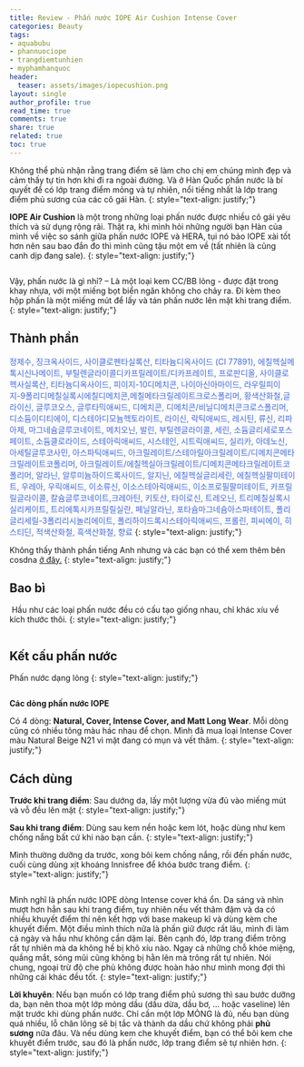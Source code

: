 ```yaml
---
title: Review - Phấn nước IOPE Air Cushion Intense Cover
categories: Beauty
tags:
- aquabubu
- phannuociope
- trangdiemtunhien
- myphamhanquoc
header:
  teaser: assets/images/iopecushion.png
layout: single
author_profile: true
read_time: true
comments: true
share: true
related: true
toc: true
---
```


Không thể phủ nhận rằng trang điểm sẽ làm cho chị em chúng mình đẹp và cảm thấy tự tin hơn khi đi ra ngoài đường. Và ở Hàn Quốc phấn nước là bí quyết để có lớp trang điểm mỏng và tự nhiên, nổi tiếng nhất là lớp trang điểm phủ sương của các cô gái Hàn.
{: style="text-align: justify;"}

**IOPE Air Cushion** là một trong những loại phấn nước được nhiều cô gái yêu thích và sử dụng rộng rãi. Thật ra, khi mình hỏi những người bạn Hàn của mình về việc so sánh giữa phấn nước IOPE và HERA, tụi nó bảo IOPE xài tốt hơn nên sau bao đắn đo thì mình cũng tậu một em về (tất nhiên là cũng canh dịp đang sale). 
{: style="text-align: justify;"}

<figure style="width: 500px" class="align-center">
  <img src="{{ site.url }}{{ site.baseurl }}/assets/images/iopecushion-1.png" alt="">
  <figcaption></figcaption>
</figure>

Vậy, phấn nước là gì nhỉ? –  Là một loại kem CC/BB lỏng - được đặt trong khay nhựa, với một miếng bọt biển ngăn không cho chảy ra. Đi kèm theo hộp phấn là một miếng mút để lấy và tán phấn nước lên mặt khi trang điểm.
{: style="text-align: justify;"}

## Thành phần

<span style="color:royalblue"> 정제수, 징크옥사이드, 사이클로펜타실록산, 티타늄디옥사이드 (CI 77891), 에칠헥실메톡시신나메이트, 부틸렌글라이콜디카프릴레이트/디카프레이트, 프로판디올, 사이클로헥사실록산, 티타늄디옥사이드, 피이지-10디메치콘, 나이아신아마이드, 라우릴피이지-9폴리디메칠실록시에칠디메치콘,메칠메타크릴레이트크로스폴리머, 황색산화철,글라이신, 글루코오스, 글루타믹애씨드, 디메치콘, 디메치콘/비닐디메치콘크로스폴리머, 디소듐이디티에이, 디스테아디모늄헥토라이트, 라이신, 락틱애씨드, 레시틴, 류신, 리파아제, 마그네슘글루코네이트, 메치오닌, 발린, 부틸렌글라이콜, 세린, 소듐글리세로포스페이트, 소듐클로라이드, 스테아릭애씨드, 시스테인, 시트릭애씨드, 실리카, 아데노신, 아세틸글루코사민, 아스파틱애씨드, 아크릴레이트/스테아릴아크릴레이트/디메치콘메타크릴레이트코폴리머, 아크릴레이트/에칠헥실아크릴레이트/디메치콘메타크릴레이트코폴리머, 알라닌, 알루미늄하이드록사이드, 알지닌, 에칠헥실글리세린, 에칠헥실팔미테이트, 우레아, 우릭애씨드, 이소류신, 이소스테아릭애씨드, 이소프로필팔미테이트, 카프릴릴글라이콜, 칼슘글루코네이트,크레아틴, 키토산, 타이로신, 트레오닌, 트리메칠실록시실리케이트, 트리에톡시카프릴릴실란, 페닐알라닌, 포타슘마그네슘아스파테이트, 폴리글리세릴-3폴리리시놀리에이트, 폴리하이드록시스테아릭애씨드, 프롤린, 피씨에이, 히스티딘, 적색산화철, 흑색산화철, 향료 </span>
{: style="text-align: justify;"}

Không thấy thành phần tiếng Anh nhưng và các bạn có thể xem thêm bên cosdna <a href="http://www.cosdna.com/eng/cosmetic_afe8286137.html" target="_blank"> ở đây.</a> 
{: style="text-align: justify;"}

## Bao bì

 Hầu như các loại phấn nước đều có cấu tạo giống nhau, chỉ khác xíu về kích thước thôi.
 {: style="text-align: justify;"}
 
 <figure style="width: 600px" class="align-center">
  <img src="{{ site.url }}{{ site.baseurl }}/assets/images/iopecushion-2.png" alt="">
  <figcaption> </figcaption>
</figure>

## Kết cấu phấn nước

Phấn nước dạng lỏng
{: style="text-align: justify;"}

<figure style="width: 600px" class="align-center">
  <img src="{{ site.url }}{{ site.baseurl }}/assets/images/iopecushion-3.png" alt="">
  <figcaption> </figcaption>
</figure>

**Các dòng phấn nước IOPE**

Có 4 dòng: **Natural, Cover, Intense Cover, and Matt Long Wear**. Mỗi dòng cũng có nhiều tông màu hác nhau để chọn. Mình đã mua loại Intense Cover màu Natural Beige N21 vì mặt đang có mụn và vết thâm.
{: style="text-align: justify;"}

## Cách dùng

**Trước khi trang điểm**: Sau dướng da, lấy một lượng vừa đủ vào miếng mút và vỗ đều lên mặt
{: style="text-align: justify;"}

**Sau khi trang điểm**: Dùng sau kem nền hoặc kem lót, hoặc dùng như kem chống nắng bất cứ khi nào bạn cần.
{: style="text-align: justify;"}

Mình thường dưỡng da trước, xong bôi kem chống nắng, rồi đến phấn nước, cuối cùng dùng xịt khoáng Innisfree để khóa bước trang điểm.
{: style="text-align: justify;"}

<figure style="width: 600px" class="align-center">
  <img src="{{ site.url }}{{ site.baseurl }}/assets/images/iopecushion-4.png" alt="">
  <figcaption> </figcaption>
</figure>

Mình nghĩ là phấn nước IOPE dòng Intense cover khá ổn. Da sáng và nhìn mượt hơn hẳn sau khi trang điểm, tuy nhiên nếu vết thâm đậm và da có nhiều khuyết điểm thí nên kết hợp với base makeup kĩ và dùng kèm che khuyết điểm. Một điều mình thích nữa là phấn giữ được rất lâu, mình đi làm cả ngày và hầu như không cần dặm lại. Bên cạnh đó, lớp trang điểm trông rất tự nhiên mà da không hề bị khô xíu nào. Ngay cả những chỗ khóe miệng, quầng mắt, sóng mũi cũng không bị hằn lên mà trông rất tự nhiên. Nói chung, ngoại trừ độ che phủ không được hoàn hảo như mình mong đợi thì những cái khác đều tốt.
{: style="text-align: justify;"}

**Lời khuyên**: Nếu bạn muốn có lớp trang điểm phủ sương thì sau bước dưỡng da, bạn nên thoa một lớp mỏng dầu (dầu dừa, dầu bơ, ... hoặc vaseline) lên mặt trước khi dùng phấn nước. Chỉ cần một lớp MỎNG là đủ, nếu bạn dùng quá nhiều, lỗ chân lông sẽ bị tắc và thành da dầu chứ không phải **phủ sương** nữa đâu. Và nếu dùng kem che khuyết điểm, bạn có thể bôi kem che khuyết điểm trước, sau đó là phấn nước, lớp trang điểm sẽ tự nhiên hơn.
{: style="text-align: justify;"}